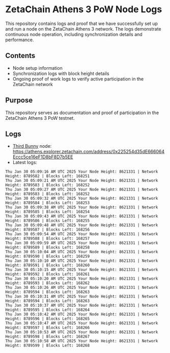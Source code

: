 # ZetaChain Athens 3 PoW Node Logs
This repository contains logs and proof that we have successfully set up and run a node on the ZetaChain Athens 3 network. The logs demonstrate continuous node operation, including synchronization details and performance.

## Contents
- Node setup information
- Synchronization logs with block height details
- Ongoing proof of work logs to verify active participation in the ZetaChain network

## Purpose
This repository serves as documentation and proof of participation in the ZetaChain Athens 3 PoW testnet.

## Logs

- [Third Bunny](https://thirdbunny.xyz/) node: https://athens.explorer.zetachain.com/address/0x225254d35dE666064Eccc5ce16eF1D8bF8D7b5EE
- Latest logs:
```
Thu Jan 30 05:09:16 AM UTC 2025 Your Node Height: 8621331 | Network Height: 8789582 | Blocks Left: 168251
Thu Jan 30 05:09:21 AM UTC 2025 Your Node Height: 8621331 | Network Height: 8789583 | Blocks Left: 168252
Thu Jan 30 05:09:27 AM UTC 2025 Your Node Height: 8621331 | Network Height: 8789583 | Blocks Left: 168252
Thu Jan 30 05:09:32 AM UTC 2025 Your Node Height: 8621331 | Network Height: 8789584 | Blocks Left: 168253
Thu Jan 30 05:09:38 AM UTC 2025 Your Node Height: 8621331 | Network Height: 8789585 | Blocks Left: 168254
Thu Jan 30 05:09:43 AM UTC 2025 Your Node Height: 8621331 | Network Height: 8789586 | Blocks Left: 168255
Thu Jan 30 05:09:48 AM UTC 2025 Your Node Height: 8621331 | Network Height: 8789587 | Blocks Left: 168256
Thu Jan 30 05:09:54 AM UTC 2025 Your Node Height: 8621331 | Network Height: 8789588 | Blocks Left: 168257
Thu Jan 30 05:09:59 AM UTC 2025 Your Node Height: 8621331 | Network Height: 8789589 | Blocks Left: 168258
Thu Jan 30 05:10:04 AM UTC 2025 Your Node Height: 8621331 | Network Height: 8789590 | Blocks Left: 168259
Thu Jan 30 05:10:10 AM UTC 2025 Your Node Height: 8621331 | Network Height: 8789591 | Blocks Left: 168260
Thu Jan 30 05:10:15 AM UTC 2025 Your Node Height: 8621331 | Network Height: 8789592 | Blocks Left: 168261
Thu Jan 30 05:10:20 AM UTC 2025 Your Node Height: 8621331 | Network Height: 8789593 | Blocks Left: 168262
Thu Jan 30 05:10:26 AM UTC 2025 Your Node Height: 8621331 | Network Height: 8789594 | Blocks Left: 168263
Thu Jan 30 05:10:31 AM UTC 2025 Your Node Height: 8621331 | Network Height: 8789594 | Blocks Left: 168263
Thu Jan 30 05:10:37 AM UTC 2025 Your Node Height: 8621331 | Network Height: 8789595 | Blocks Left: 168264
Thu Jan 30 05:10:42 AM UTC 2025 Your Node Height: 8621331 | Network Height: 8789596 | Blocks Left: 168265
Thu Jan 30 05:10:47 AM UTC 2025 Your Node Height: 8621331 | Network Height: 8789597 | Blocks Left: 168266
Thu Jan 30 05:10:53 AM UTC 2025 Your Node Height: 8621331 | Network Height: 8789598 | Blocks Left: 168267
Thu Jan 30 05:10:58 AM UTC 2025 Your Node Height: 8621331 | Network Height: 8789599 | Blocks Left: 168268
```

